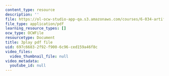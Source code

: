 ```yaml
---
content_type: resource
description: ''
file: https://ol-ocw-studio-app-qa.s3.amazonaws.com/courses/6-034-artificial-intelligence-fall-2010/697c66832f92f9006c96ced159a46f8c_SXBG3RGr_Rc.pdf
file_type: application/pdf
learning_resource_types: []
ocw_type: OCWFile
resourcetype: Document
title: 3play pdf file
uid: 697c6683-2f92-f900-6c96-ced159a46f8c
video_files:
  video_thumbnail_file: null
video_metadata:
  youtube_id: null
---
```

